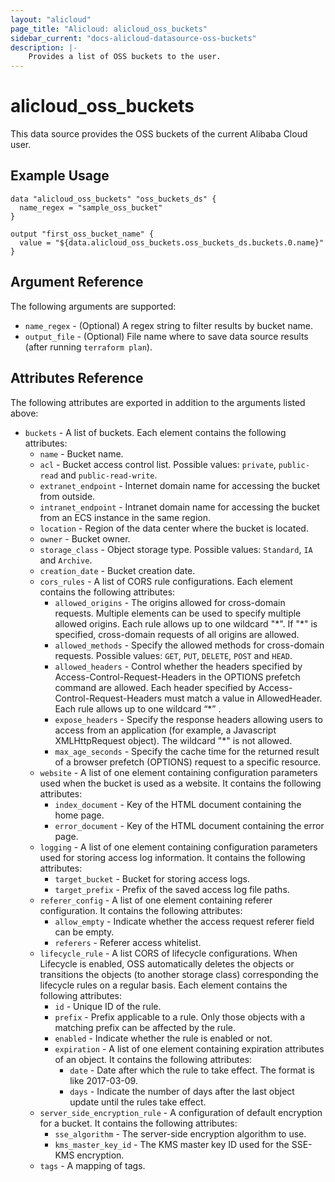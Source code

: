 ```yaml
---
layout: "alicloud"
page_title: "Alicloud: alicloud_oss_buckets"
sidebar_current: "docs-alicloud-datasource-oss-buckets"
description: |-
    Provides a list of OSS buckets to the user.
---
```


# alicloud\_oss_buckets

This data source provides the OSS buckets of the current Alibaba Cloud user.

## Example Usage

```
data "alicloud_oss_buckets" "oss_buckets_ds" {
  name_regex = "sample_oss_bucket"
}

output "first_oss_bucket_name" {
  value = "${data.alicloud_oss_buckets.oss_buckets_ds.buckets.0.name}"
}
```

## Argument Reference

The following arguments are supported:

* `name_regex` - (Optional) A regex string to filter results by bucket name.
* `output_file` - (Optional) File name where to save data source results (after running `terraform plan`).

## Attributes Reference

The following attributes are exported in addition to the arguments listed above:

* `buckets` - A list of buckets. Each element contains the following attributes:
  * `name` - Bucket name.
  * `acl` - Bucket access control list. Possible values: `private`, `public-read` and `public-read-write`.
  * `extranet_endpoint` - Internet domain name for accessing the bucket from outside.
  * `intranet_endpoint` - Intranet domain name for accessing the bucket from an ECS instance in the same region.
  * `location` - Region of the data center where the bucket is located.
  * `owner` - Bucket owner.
  * `storage_class` - Object storage type. Possible values: `Standard`, `IA` and `Archive`.
  * `creation_date` - Bucket creation date.
  * `cors_rules` - A list of CORS rule configurations. Each element contains the following attributes:
    * `allowed_origins` - The origins allowed for cross-domain requests. Multiple elements can be used to specify multiple allowed origins. Each rule allows up to one wildcard "\*". If "\*" is specified, cross-domain requests of all origins are allowed.
    * `allowed_methods` - Specify the allowed methods for cross-domain requests. Possible values: `GET`, `PUT`, `DELETE`, `POST` and `HEAD`.
    * `allowed_headers` - Control whether the headers specified by Access-Control-Request-Headers in the OPTIONS prefetch command are allowed. Each header specified by Access-Control-Request-Headers must match a value in AllowedHeader. Each rule allows up to one wildcard “*” .
    * `expose_headers` - Specify the response headers allowing users to access from an application (for example, a Javascript XMLHttpRequest object). The wildcard "\*" is not allowed.
    * `max_age_seconds` - Specify the cache time for the returned result of a browser prefetch (OPTIONS) request to a specific resource.
  * `website` - A list of one element containing configuration parameters used when the bucket is used as a website. It contains the following attributes:
    * `index_document` - Key of the HTML document containing the home page.
    * `error_document` - Key of the HTML document containing the error page.
  * `logging` - A list of one element containing configuration parameters used for storing access log information. It contains the following attributes:
    * `target_bucket` - Bucket for storing access logs.
    * `target_prefix` - Prefix of the saved access log file paths.
  * `referer_config` - A list of one element containing referer configuration. It contains the following attributes:
    * `allow_empty` - Indicate whether the access request referer field can be empty.
    * `referers` - Referer access whitelist.
  * `lifecycle_rule` - A list CORS of lifecycle configurations. When Lifecycle is enabled, OSS automatically deletes the objects or transitions the objects (to another storage class) corresponding the lifecycle rules on a regular basis. Each element contains the following attributes:
    * `id` - Unique ID of the rule.
    * `prefix` - Prefix applicable to a rule. Only those objects with a matching prefix can be affected by the rule.
    * `enabled` - Indicate whether the rule is enabled or not.
    * `expiration` - A list of one element containing expiration attributes of an object. It contains the following attributes:
      * `date` - Date after which the rule to take effect. The format is like 2017-03-09.
      * `days` - Indicate the number of days after the last object update until the rules take effect.
  * `server_side_encryption_rule` - A configuration of default encryption for a bucket. It contains the following attributes:
    * `sse_algorithm` - The server-side encryption algorithm to use.
    * `kms_master_key_id` - The KMS master key ID used for the SSE-KMS encryption.
  * `tags` - A mapping of tags.
